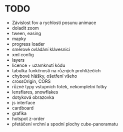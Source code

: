 # TODO #

* Závislost fov a rychlosti posunu animace
* doladit zoom
* tween, easing
* mapky
* progress loader
* směrové ovládání klávesnicí
* xml config
* layers
* licence + uzamknutí kódu
* tabulka funkčnosti na různých prohlížečích
* chybové hlášky, ošetření všeho
* crossOrigin, CORS
* různé typy vstupních fotek, nekompletní fotky
* lensflares, snowflakes
* dotyková obrazovka
* js interface
* cardboard
* grafika
* hotspot z-order
* přetáčení vrchní a spodní plochy cube-panoramatu